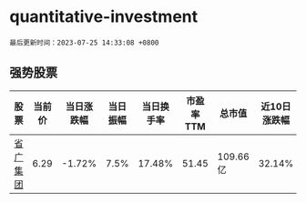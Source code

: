 # quantitative-investment

`最后更新时间：2023-07-25 14:33:08 +0800`

## 强势股票

|股票|当前价|当日涨跌幅|当日振幅|当日换手率|市盈率TTM|总市值|近10日涨跌幅|
|----|----|----|----|----|----|----|----|
|[省广集团](https://xueqiu.com/S/SZ002400)|6.29|-1.72%|7.5%|17.48%|51.45|109.66亿|32.14%|
